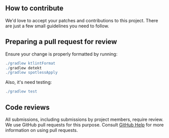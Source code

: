 ## How to contribute

We'd love to accept your patches and contributions to this project. There are just a few small
guidelines you need to follow.

## Preparing a pull request for review

Ensure your change is properly formatted by running:

```gradle
./gradlew ktlintFormat
./gradlew detekt
./gradlew spotlessApply
```

Also, it's need testing:

```gradle
./gradlew test
```

## Code reviews

All submissions, including submissions by project members, require review. We use GitHub pull
requests for this purpose.
Consult [GitHub Help](https://docs.github.com/en/github/collaborating-with-pull-requests/proposing-changes-to-your-work-with-pull-requests/about-pull-requests)
for more information on using pull requests.


